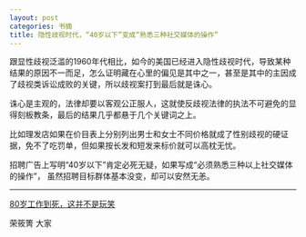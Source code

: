 ```yaml
---
layout: post
categories: 书摘
title: 隐性歧视时代，“40岁以下”变成“熟悉三种社交媒体的操作”
---
```


跟显性歧视泛滥的1960年代相比，如今的美国已经进入隐性歧视时代，导致某种结果的原因不一而足，怎么证明藏在心里的偏见是其中之一，甚至是其中的主因成了歧视类诉讼成败的关键，所以歧视案打到最后就是诛心。

诛心是主观的，法律却要以客观公正服人，这就使反歧视法律的执法不可避免的显得刻板教条，最后的结果几乎都悬于几个关键词之上。

比如理发店如果在价目表上分别列出男士和女士不同价格就成了性别歧视的硬证据，免不了吃罚单，但如果按长发和短发来标价就可以高枕无忧。

招聘广告上写明“40岁以下”肯定必死无疑，如果写成“必须熟悉三种以上社交媒体的操作”， 虽然招聘目标群体基本没变，却可以安然无恙。

---

[80岁工作到死，这并不是玩笑](https://mp.weixin.qq.com/s/zCZRlD02b__C1q928s0rrA)

荣筱箐  大家

